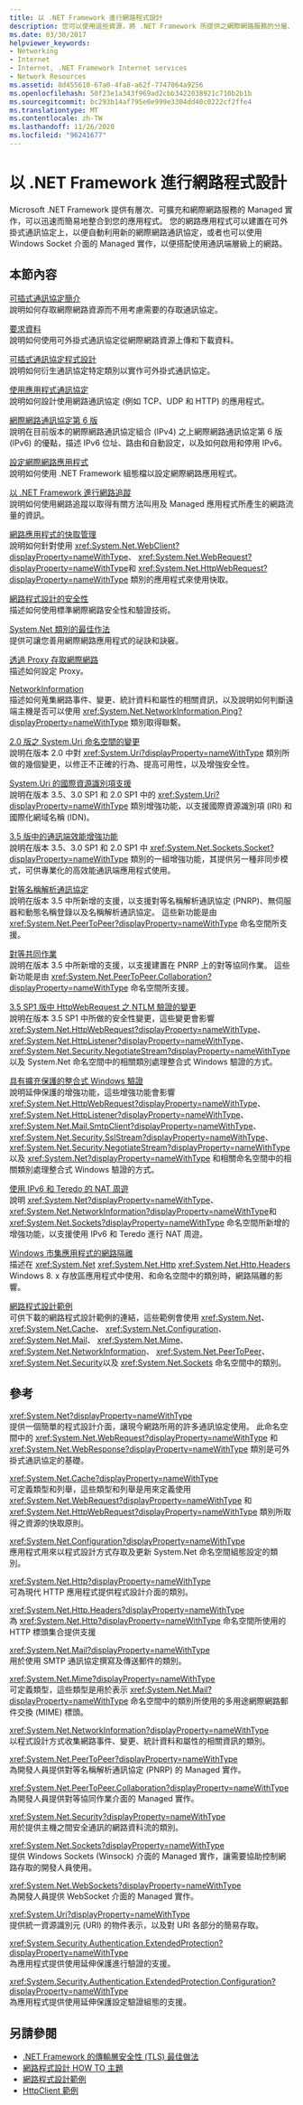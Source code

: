 ```yaml
---
title: 以 .NET Framework 進行網路程式設計
description: 您可以使用這些資源，將 .NET Framework 所提供之網際網路服務的分層、可擴充和 managed 執行整合到您的應用程式中。
ms.date: 03/30/2017
helpviewer_keywords:
- Networking
- Internet
- Internet, .NET Framework Internet services
- Network Resources
ms.assetid: 8d455610-67a0-4fa8-a62f-7747064a9256
ms.openlocfilehash: 50f23e1a343f969ad2cbb3422038921c710b2b1b
ms.sourcegitcommit: bc293b14af795e0e999e3304dd40c0222cf2ffe4
ms.translationtype: MT
ms.contentlocale: zh-TW
ms.lasthandoff: 11/26/2020
ms.locfileid: "96241677"
---
```

# <a name="network-programming-in-the-net-framework"></a>以 .NET Framework 進行網路程式設計

Microsoft .NET Framework 提供有層次、可擴充和網際網路服務的 Managed 實作，可以迅速而簡易地整合到您的應用程式。 您的網路應用程式可以建置在可外掛式通訊協定上，以便自動利用新的網際網路通訊協定，或者也可以使用 Windows Socket 介面的 Managed 實作，以便搭配使用通訊端層級上的網路。  
  
## <a name="in-this-section"></a>本節內容  

 [可插式通訊協定簡介](introducing-pluggable-protocols.md)  
 說明如何存取網際網路資源而不用考慮需要的存取通訊協定。  
  
 [要求資料](requesting-data.md)  
 說明如何使用可外掛式通訊協定從網際網路資源上傳和下載資料。  
  
 [可插式通訊協定程式設計](programming-pluggable-protocols.md)  
 說明如何衍生通訊協定特定類別以實作可外掛式通訊協定。  
  
 [使用應用程式通訊協定](using-application-protocols.md)  
 說明如何設計使用網路通訊協定 (例如 TCP、UDP 和 HTTP) 的應用程式。  
  
 [網際網路通訊協定第 6 版](internet-protocol-version-6.md)  
 說明在目前版本的網際網路通訊協定組合 (IPv4) 之上網際網路通訊協定第 6 版 (IPv6) 的優點，描述 IPv6 位址、路由和自動設定，以及如何啟用和停用 IPv6。  
  
 [設定網際網路應用程式](configuring-internet-applications.md)  
 說明如何使用 .NET Framework 組態檔以設定網際網路應用程式。  
  
 [以 .NET Framework 進行網路追蹤](network-tracing.md)  
 說明如何使用網路追蹤以取得有關方法叫用及 Managed 應用程式所產生的網路流量的資訊。  
  
 [網路應用程式的快取管理](cache-management-for-network-applications.md)  
 說明如何針對使用 <xref:System.Net.WebClient?displayProperty=nameWithType>、 <xref:System.Net.WebRequest?displayProperty=nameWithType>和 <xref:System.Net.HttpWebRequest?displayProperty=nameWithType> 類別的應用程式來使用快取。  
  
 [網路程式設計的安全性](security-in-network-programming.md)  
 描述如何使用標準網際網路安全性和驗證技術。  
  
 [System.Net 類別的最佳作法](best-practices-for-system-net-classes.md)  
 提供可讓您善用網際網路應用程式的祕訣和訣竅。  
  
 [透過 Proxy 存取網際網路](accessing-the-internet-through-a-proxy.md)  
 描述如何設定 Proxy。  
  
 [NetworkInformation](networkinformation.md)  
 描述如何蒐集網路事件、變更、統計資料和屬性的相關資訊，以及說明如何判斷遠端主機是否可以使用 <xref:System.Net.NetworkInformation.Ping?displayProperty=nameWithType> 類別取得聯繫。  
  
 [2.0 版之 System.Uri 命名空間的變更](changes-to-the-system-uri-namespace-in-version-2-0.md)  
 說明在版本 2.0 中對 <xref:System.Uri?displayProperty=nameWithType> 類別所做的幾個變更，以修正不正確的行為、提高可用性，以及增強安全性。  
  
 [System.Uri 的國際資源識別項支援](international-resource-identifier-support-in-system-uri.md)  
 說明在版本 3.5、3.0 SP1 和 2.0 SP1 中的 <xref:System.Uri?displayProperty=nameWithType> 類別增強功能，以支援國際資源識別項 (IRI) 和國際化網域名稱 (IDN)。  
  
 [3.5 版中的通訊端效能增強功能](socket-performance-enhancements-in-version-3-5.md)  
 說明在版本 3.5、3.0 SP1 和 2.0 SP1 中 <xref:System.Net.Sockets.Socket?displayProperty=nameWithType> 類別的一組增強功能，其提供另一種非同步模式，可供專業化的高效能通訊端應用程式使用。  
  
 [對等名稱解析通訊協定](peer-name-resolution-protocol.md)  
 說明在版本 3.5 中所新增的支援，以支援對等名稱解析通訊協定 (PNRP)、無伺服器和動態名稱登錄以及名稱解析通訊協定。 這些新功能是由 <xref:System.Net.PeerToPeer?displayProperty=nameWithType> 命名空間所支援。  
  
 [對等共同作業](peer-to-peer-collaboration.md)  
 說明在版本 3.5 中所新增的支援，以支援建置在 PNRP 上的對等協同作業。 這些新功能是由 <xref:System.Net.PeerToPeer.Collaboration?displayProperty=nameWithType> 命名空間所支援。  
  
 [3.5 SP1 版中 HttpWebRequest 之 NTLM 驗證的變更](changes-to-ntlm-authentication-for-httpwebrequest-in-version-3-5-sp1.md)  
 說明在版本 3.5 SP1 中所做的安全性變更，這些變更會影響 <xref:System.Net.HttpWebRequest?displayProperty=nameWithType>、 <xref:System.Net.HttpListener?displayProperty=nameWithType>、 <xref:System.Net.Security.NegotiateStream?displayProperty=nameWithType>以及 System.Net 命名空間中的相關類別處理整合式 Windows 驗證的方式。  
  
 [具有擴充保護的整合式 Windows 驗證](integrated-windows-authentication-with-extended-protection.md)  
 說明延伸保護的增強功能，這些增強功能會影響 <xref:System.Net.HttpWebRequest?displayProperty=nameWithType>、 <xref:System.Net.HttpListener?displayProperty=nameWithType>、 <xref:System.Net.Mail.SmtpClient?displayProperty=nameWithType>、 <xref:System.Net.Security.SslStream?displayProperty=nameWithType>、 <xref:System.Net.Security.NegotiateStream?displayProperty=nameWithType>以及 <xref:System.Net?displayProperty=nameWithType> 和相關命名空間中的相關類別處理整合式 Windows 驗證的方式。  
  
 [使用 IPv6 和 Teredo 的 NAT 周遊](nat-traversal-using-ipv6-and-teredo.md)  
 說明 <xref:System.Net?displayProperty=nameWithType>、 <xref:System.Net.NetworkInformation?displayProperty=nameWithType>和 <xref:System.Net.Sockets?displayProperty=nameWithType> 命名空間所新增的增強功能，以支援使用 IPv6 和 Teredo 進行 NAT 周遊。  
  
 [Windows 市集應用程式的網路隔離](network-isolation-for-windows-store-apps.md)  
 描述在 <xref:System.Net> <xref:System.Net.Http> <xref:System.Net.Http.Headers> Windows 8. x 存放區應用程式中使用、和命名空間中的類別時，網路隔離的影響。  
  
 [網路程式設計範例](network-programming-samples.md)  
 可供下載的網路程式設計範例的連結，這些範例會使用 <xref:System.Net>、 <xref:System.Net.Cache>、 <xref:System.Net.Configuration>、 <xref:System.Net.Mail>、 <xref:System.Net.Mime>、 <xref:System.Net.NetworkInformation>、 <xref:System.Net.PeerToPeer>、 <xref:System.Net.Security>以及 <xref:System.Net.Sockets> 命名空間中的類別。  
  
## <a name="reference"></a>參考  

 <xref:System.Net?displayProperty=nameWithType>  
 提供一個簡單的程式設計介面，讓現今網路所用的許多通訊協定使用。 此命名空間中的 <xref:System.Net.WebRequest?displayProperty=nameWithType> 和 <xref:System.Net.WebResponse?displayProperty=nameWithType> 類別是可外掛式通訊協定的基礎。  
  
 <xref:System.Net.Cache?displayProperty=nameWithType>  
 可定義類型和列舉，這些類型和列舉是用來定義使用 <xref:System.Net.WebRequest?displayProperty=nameWithType> 和 <xref:System.Net.HttpWebRequest?displayProperty=nameWithType> 類別所取得之資源的快取原則。  
  
 <xref:System.Net.Configuration?displayProperty=nameWithType>  
 應用程式用來以程式設計方式存取及更新 System.Net 命名空間組態設定的類別。  
  
 <xref:System.Net.Http?displayProperty=nameWithType>  
 可為現代 HTTP 應用程式提供程式設計介面的類別。  
  
 <xref:System.Net.Http.Headers?displayProperty=nameWithType>  
 為 <xref:System.Net.Http?displayProperty=nameWithType> 命名空間所使用的 HTTP 標頭集合提供支援  
  
 <xref:System.Net.Mail?displayProperty=nameWithType>  
 用於使用 SMTP 通訊協定撰寫及傳送郵件的類別。  
  
 <xref:System.Net.Mime?displayProperty=nameWithType>  
 可定義類型，這些類型是用於表示 <xref:System.Net.Mail?displayProperty=nameWithType> 命名空間中的類別所使用的多用途網際網路郵件交換 (MIME) 標頭。  
  
 <xref:System.Net.NetworkInformation?displayProperty=nameWithType>  
 以程式設計方式收集網路事件、變更、統計資料和屬性的相關資訊的類別。  
  
 <xref:System.Net.PeerToPeer?displayProperty=nameWithType>  
 為開發人員提供對等名稱解析通訊協定 (PNRP) 的 Managed 實作。  
  
 <xref:System.Net.PeerToPeer.Collaboration?displayProperty=nameWithType>  
 為開發人員提供對等協同作業介面的 Managed 實作。  
  
 <xref:System.Net.Security?displayProperty=nameWithType>  
 用於提供主機之間安全通訊的網路資料流的類別。  
  
 <xref:System.Net.Sockets?displayProperty=nameWithType>  
 提供 Windows Sockets (Winsock) 介面的 Managed 實作，讓需要協助控制網路存取的開發人員使用。  
  
 <xref:System.Net.WebSockets?displayProperty=nameWithType>  
 為開發人員提供 WebSocket 介面的 Managed 實作。  
  
 <xref:System.Uri?displayProperty=nameWithType>  
 提供統一資源識別元 (URI) 的物件表示，以及對 URI 各部分的簡易存取。  
  
 <xref:System.Security.Authentication.ExtendedProtection?displayProperty=nameWithType>  
 為應用程式提供使用延伸保護進行驗證的支援。  
  
 <xref:System.Security.Authentication.ExtendedProtection.Configuration?displayProperty=nameWithType>  
 為應用程式提供使用延伸保護設定驗證組態的支援。  
  
## <a name="see-also"></a>另請參閱

- [.NET Framework 的傳輸層安全性 (TLS) 最佳做法](tls.md)
- [網路程式設計 HOW TO 主題](network-programming-how-to-topics.md)
- [網路程式設計範例](network-programming-samples.md)
- [HttpClient 範例](https://code.msdn.microsoft.com/windowsapps/HttpClient-sample-55700664)
